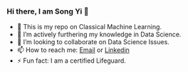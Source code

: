 ### Hi there, I am Song Yi 👋

- 🔭 This is my repo on Classical Machine Learning.
- 🌱 I’m actively furthering my knowledge in Data Science.
- 👯 I’m looking to collaborate on Data Science Issues.
- 📫 How to reach me: [Email](lydra4@gmail.com) or [Linkedin](https://www.linkedin.com/in/lydra4/)
- ⚡ Fun fact: I am a certified Lifeguard.